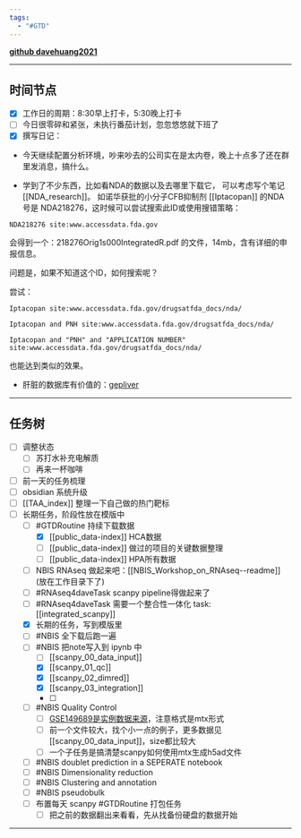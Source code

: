 ```yaml
---
tags:
  - "#GTD"
---
```

[**github davehuang2021**](https://github.com/davehuang2021)

---
## 时间节点

- [x] 工作日的周期：8:30早上打卡，5:30晚上打卡
- [ ] 今日很零碎和紧张，未执行番茄计划，忽忽悠悠就下班了
- [x] 撰写日记：

- 今天继续配置分析环境，吵来吵去的公司实在是太内卷，晚上十点多了还在群里发消息，搞什么。

- 学到了不少东西，比如看NDA的数据以及去哪里下载它，
可以考虑写个笔记[[NDA_research]]。
如诺华获批的小分子CFB抑制剂 [[Iptacopan]] 的NDA号是 NDA218276，这时候可以尝试搜索此ID或使用搜错策略：
```
NDA218276 site:www.accessdata.fda.gov
```

会得到一个：218276Orig1s000IntegratedR.pdf 的文件，14mb，含有详细的申报信息。

问题是，如果不知道这个ID，如何搜索呢？

尝试：
```
Iptacopan site:www.accessdata.fda.gov/drugsatfda_docs/nda/

Iptacopan and PNH site:www.accessdata.fda.gov/drugsatfda_docs/nda/

Iptacopan and "PNH" and "APPLICATION NUMBER" site:www.accessdata.fda.gov/drugsatfda_docs/nda/

```
也能达到类似的效果。

- 肝脏的数据库有价值的：[gepliver](http://www.gepliver.org/#/download)

---
## 任务树

- [ ] 调整状态
	- [ ] 苏打水补充电解质
	- [ ] 再来一杯咖啡
- [ ] 前一天的任务梳理
- [ ] obsidian 系统升级
- [ ] [[TAA_index]] 整理一下自己做的热门靶标
- [ ] 长期任务，阶段性放在模版中
	- [ ] #GTDRoutine 持续下载数据
		- [x] [[public_data-index]] HCA数据
		- [ ] [[public_data-index]] 做过的项目的关键数据整理
		- [ ] [[public_data-index]] HPA所有数据
	- [ ] NBIS RNAseq 做起来吧：[[NBIS_Workshop_on_RNAseq--readme]] (放在工作目录下了)
	- [ ] #RNAseq4daveTask scanpy pipeline得做起来了
	- [ ] #RNAseq4daveTask 需要一个整合性一体化 task: [[integrated_scanpy]]
    - [x] 长期的任务，写到模版里
    - [ ] #NBIS 全下载后跑一遍
    - [ ] #NBIS 把note写入到 ipynb 中
	    - [ ] [[scanpy_00_data_input]]
	    - [x] [[scanpy_01_qc]]
	    - [x] [[scanpy_02_dimred]]
	    - [x] [[scanpy_03_integration]]
	    - [ ] 
    - [ ] #NBIS Quality Control
	    - [ ] [GSE149689是实例数据来源](https://www.ncbi.nlm.nih.gov/geo/query/acc.cgi?acc=GSE149689)，注意格式是mtx形式 
	    - [ ] 前一个文件较大，找个小一点的例子，更多数据见[[scanpy_00_data_input]]，size都比较大
	    - [ ] 一个子任务是搞清楚scanpy如何使用mtx生成h5ad文件
    - [ ] #NBIS doublet prediction in a SEPERATE notebook
    - [ ] #NBIS Dimensionality reduction
    - [ ] #NBIS Clustering and annotation
    - [ ] #NBIS pseudobulk
    - [ ] 布置每天 scanpy #GTDRoutine 打包任务
	    - [ ] 把之前的数据翻出来看看，先从找备份硬盘的数据开始
    
---
